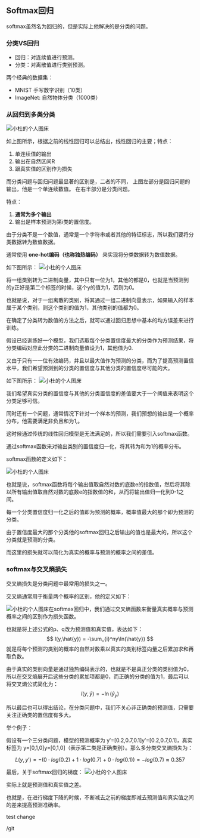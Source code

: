 ## Softmax回归

softmax虽然名为回归的，但是实际上他解决的是分类的问题。

### 分类VS回归

- 回归：对连续值进行预测。
- 分类：对离散值进行类别预测。

两个经典的数据集：

- MNIST 手写数字识别（10类）
- ImageNet: 自然物体分类（1000类）
### 从回归到多类分类
![小杜的个人图床](http://src.xiaodu0.com/2024/10/09/eb36d16afac02333b8a34204ef373437.png)

如上图所示，根据之前的线性回归可以总结出，线性回归的主要；特点：
1. 单连续值的输出
2. 输出在自然区间R
3. 跟真实值的区别作为损失

而分类问题与回归问题最显著的区别是，二者的不同， 上图左部分是回归问题的输出，他是一个单连续数值。
在右半部分是分类问题。

特点：
1. **通常为多个输出**
2. 输出是样本预测为第i类的置信度。


由于分类不是一个数值，通常是一个字符串或者其他的特征标志，所以我们要将分类数据转为数值数据。

通常使用 **one-hot编码（也称独热编码）** 来实现将分类数据转为数值数据。

如下图所示：
![小杜的个人图床](http://src.xiaodu0.com/2024/10/09/78a10e05a0a541bc30f5ff9b5a06354c.png)

将一组类别转为二进制向量，其中只有一位为1，其他的都是0，也就是当预测到的y正好是第二个标签的时候，这个y的值为1，否则为0。

也就是说，对于一组离散的类别，将其通过一组二进制向量表示，如果输入的样本属于某个类别，则这个类别的值为1，其他类别的值都为0。

在确定了分类转为数值的方法之后，就可以通过回归思想中基本的均方误差来进行训练。

假设已经训练好一个模型，我们选取每个分类置信度最大的分类作为预测结果，将分类编码对应此分类的二进制向量值设为1，其他值为0.

又由于只有一一位有效编码，并且以最大值作为预测的分类，而为了提高预测置信水平，我们希望预测到的分类的置信度与其他分类的置信度尽可能的大。

如下图所示：
![小杜的个人图床](http://src.xiaodu0.com/2024/10/09/e8a48bfd751c3cdd1f500d2616abeea6.png)

我们希望真实分类的置信度与其他的分类置信度的差值要大于一个阈值来表明这个分类足够可信。



同时还有一个问题，通常情况下针对一个样本的预测，我们预想的输出是一个概率分布，他需要满足非负且和为1,。

这时候通过传统的线性回归模型是无法满足的，所以我们需要引入softmax函数。

通过softmax函数来对输出类别的置信度归一化，将其转为和为1的概率分布。

softmax函数的定义如下：

![小杜的个人图床](http://src.xiaodu0.com/2024/10/09/4f433267928b57ecc66792ef9b84df42.png)

也就是说，softmax函数将每个输出值取自然对数的底数e的指数值，然后将其除以所有输出值取自然对数的底数e的指数值的和，从而将输出值归一化到0-1之间。

每一个分类置信度归一化之后的值即为预测的概率，概率值最大的那个即为预测的分类。

由于置信度最大的那个分类他的softmax回归之后输出的值也是最大的，所以这个分类就是预测的分类。

而这里的损失就可以简化为真实的概率与预测的概率之间的差值。

### softmax与交叉熵损失

交叉熵损失是分类问题中最常用的损失之一。

交叉熵通常用于衡量两个概率的区别，他的定义如下：

![小杜的个人图床](http://src.xiaodu0.com/2024/10/09/74cc5fced93385afcb7c1d8508e3ad84.png)在softmax回归中，我们通过交叉熵函数来衡量真实概率与预测概率之间的区别作为损失函数。

也就是将上述公式的p、q改为预测值和真实值，表达如下：
$$
l(y,\hat{y}) = -\sum_{i}^ny\ln(\hat{y})
$$
就是将每个预测的类别的概率的自然对数乘以真实的类别标签向量之后累加求和再取负数。

由于真实的类别向量是通过独热编码表示的，也就是不是真正分类的类别值为0，所以在交叉熵展开后这些分类的累加项都是0，而正确的分类的值为1，最后可以将交叉熵公式简化为：
$$
l(y,\hat{y}) = -\ln(\hat{y}_{y})
$$

所以最后也可以得出结论，在分类问题中，我们不关心非正确类的预测值，只需要关注正确类的置信度有多大。

举个例子：

假设有一个三分类问题，模型的预测概率为 y′=[0.2,0.7,0.1]y′=[0.2,0.7,0.1]，真实标签为 y=[0,1,0]y=[0,1,0]（表示第二类是正确类别）。那么多分类交叉熵损失为：

$$
L(y,y′)=−(0⋅log(0.2)+1⋅log(0.7)+0⋅log(0.1))=−log(0.7)≈0.357
$$

最后，关于softmax回归的梯度：
![小杜的个人图床](http://src.xiaodu0.com/2024/10/09/1d132671cd019417ccd55a83118c81dd.png)

实际上就是预测值和真实值之差。

也就是，在进行梯度下降的时候，不断减去之前的梯度即减去预测值和真实值之间的差来提高预测准确率。


test change 

/git